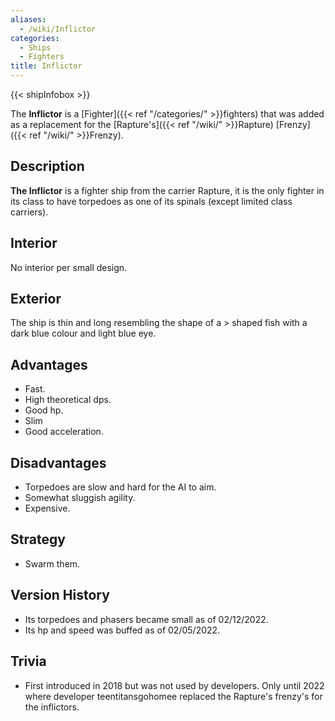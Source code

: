 ```yaml
---
aliases:
  - /wiki/Inflictor
categories:
  - Ships
  - Fighters
title: Inflictor
---
```


{{< shipInfobox >}}

The **Inflictor** is a [Fighter]({{< ref "/categories/" >}}fighters) that was added as a replacement for the [Rapture's]({{< ref "/wiki/" >}}Rapture) [Frenzy]({{< ref "/wiki/" >}}Frenzy).

## Description

**The Inflictor** is a fighter ship from the carrier Rapture, it is the only fighter in its class to have torpedoes as one of its spinals (except limited class carriers).

## Interior

No interior per small design.

## Exterior

The ship is thin and long resembling the shape of a > shaped fish with a dark blue colour and light blue eye.

## Advantages

- Fast.
- High theoretical dps.
- Good hp.
- Slim
- Good acceleration.

## Disadvantages

- Torpedoes are slow and hard for the AI to aim.
- Somewhat sluggish agility.
- Expensive.

## Strategy

- Swarm them.

## Version History

- Its torpedoes and phasers became small as of 02/12/2022.
- Its hp and speed was buffed as of 02/05/2022.

## Trivia

- First introduced in 2018 but was not used by developers. Only until 2022 where developer teentitansgohomee replaced the Rapture's frenzy's for the inflictors.
